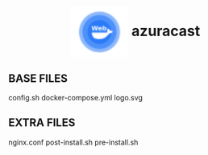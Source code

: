 <h1 align="center">
  <picture>
    <img align="center" alt="azuracast" src="./logo.svg" height="100">
  </picture>
  azuracast
</h1>

## BASE FILES

config.sh
docker-compose.yml
logo.svg

## EXTRA FILES

nginx.conf
post-install.sh
pre-install.sh
